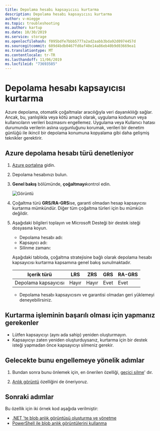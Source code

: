 ```yaml
---
title: Depolama hesabı kapsayıcısı kurtarma
description: Depolama hesabı kapsayıcısı kurtarma
author: v-miegge
ms.topic: troubleshooting
ms.author: kartup
ms.date: 10/30/2019
ms.service: storage
ms.openlocfilehash: f095bdfe7bbb5777a2ad2aabb3bda92d0974457d
ms.sourcegitcommit: 609d4bdb0467fd0af40e14a86eb40b9d03669ea1
ms.translationtype: MT
ms.contentlocale: tr-TR
ms.lasthandoff: 11/06/2019
ms.locfileid: "73693585"
---
```

# <a name="storage-account-container-recovery"></a>Depolama hesabı kapsayıcısı kurtarma

Azure depolama, otomatik çoğaltmalar aracılığıyla veri dayanıklılığı sağlar. Ancak, bu, yanlışlıkla veya kötü amaçlı olarak, uygulama kodunun veya kullanıcıların verileri bozmasını engellemez. Uygulama veya Kullanıcı hatası durumunda verilerin aslına uygunluğunu korumak, verileri bir denetim günlüğü ile ikincil bir depolama konumuna kopyalama gibi daha gelişmiş teknikler gerektirir.

## <a name="checking-azure-storage-account-type"></a>Azure depolama hesabı türü denetleniyor

1. [Azure portalına](https://portal.azure.com/) gidin.

2. Depolama hesabınızı bulun.

3. **Genel bakış** bölümünde, **çoğaltmayı**kontrol edin.

   ![Görüntü](media/storage-account-container-recovery/1.png)

4. Çoğaltma türü **GRS/RA-GRS**ise, garanti olmadan hesap kapsayıcısı kurtarma mümkündür. Diğer tüm çoğaltma türleri için bu mümkün değildir.

5. Aşağıdaki bilgileri toplayın ve Microsoft Desteği bir destek isteği dosyasına koyun.

   * Depolama hesabı adı:
   * Kapsayıcı adı:
   * Silinme zamanı:

   Aşağıdaki tabloda, çoğaltma stratejisine bağlı olarak depolama hesabı kapsayıcısı kurtarma kapsamına genel bakış sunulmaktadır.

   |Içerik türü|LRS|ZRS|GRS|RA-GRS| 
   |---|---|---|---|---|
   |Depolama kapsayıcısı|Hayır|Hayır|Evet|Evet| 

   * Depolama hesabı kapsayıcısını ve garantisi olmadan geri yüklemeyi deneyebilirsiniz. 

## <a name="things-not-to-do-for-recover-to-be-successful"></a>Kurtarma işleminin başarılı olması için yapmanız gerekenler

* Lütfen kapsayıcıyı (aynı ada sahip) yeniden oluşturmayın.  
* Kapsayıcıyı zaten yeniden oluşturduysanız, kurtarma için bir destek isteği yapmadan önce kapsayıcıyı silmeniz gerekir.

## <a name="steps-to-prevent-this-in-the-future"></a>Gelecekte bunu engellemeye yönelik adımlar

1. Bundan sonra bunu önlemek için, en önerilen özelliği, [geçici silme](https://docs.microsoft.com/azure/storage/blobs/storage-blob-soft-delete)' dır.

2. [Anlık görüntü](https://docs.microsoft.com/rest/api/storageservices/Creating-a-Snapshot-of-a-Blob) özelliğini de öneriyoruz.
 
## <a name="next-steps"></a>Sonraki adımlar

Bu özellik için iki örnek kod aşağıda verilmiştir:

  * [.NET 'te blob anlık görüntüsü oluşturma ve yönetme](https://docs.microsoft.com/azure/storage/storage-blob-snapshots)
  * [PowerShell ile blob anlık görüntülerini kullanma](https://blogs.msdn.microsoft.com/cie/2016/05/17/using-blob-snapshots-with-powershell/)
  

